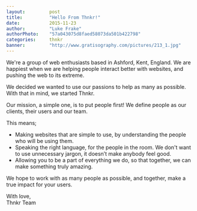 ```yaml
---
layout: 		post
title:  		"Hello From Thnkr!"
date:   		2015-11-23
author: 		"Luke Frake"
authorPhoto:	"57a043075d8faed58073da501b422798"
categories: 	thnkr
banner:			"http://www.gratisography.com/pictures/213_1.jpg"
---
```


We're a group of web enthusiasts based in Ashford, Kent, England. We are happiest when we are helping people interact better with websites, and pushing the web to its extreme.

We decided we wanted to use our passions to help as many as possible. With that in mind, we started Thnkr.

Our mission, a simple one, is to put people first! We define people as our clients, their users and our team.

This means;

* Making websites that are simple to use, by understanding the people who will be using them.
* Speaking the right language, for the people in the room. We don't want to use unnecessary jargon, it doesn’t make anybody feel good.
* Allowing you to be a part of everything we do, so that together, we can make something truly amazing.

We hope to work with as many people as possible, and together, make a true impact for your users.

With love,<br/>
Thnkr Team
